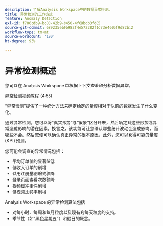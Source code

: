 ```yaml
---
description: 了解Analysis Workspace中的数据异常检测。
title: 异常检测的工作方式
feature: Anomaly Detection
exl-id: f706cdb9-bc80-42b9-9450-4f68bdb3fd85
source-git-commit: 689235eb0b982f4e572282f1c73e4606f9d82b12
workflow-type: tm+mt
source-wordcount: '180'
ht-degree: 93%

---
```


# 异常检测概述

您可以在 Analysis Workspace 中根据上下文查看和分析数据异常。

[异常检测视频教程](https://experienceleague.adobe.com/docs/analytics-learn/tutorials/data-science/anomaly-detection-in-analysis-workspace.html) (4:53)

“异常检测”提供了一种统计方法来确定给定的量度相对于以前的数据发生了什么变化。

通过异常检测，您可以将“真实形势”与“假象”区分开来，然后确定对这些形势或异常造成影响的潜在因素。换言之，该功能可让您确认哪些统计波动会造成影响，而哪些不会。然后您便可以确认真正异常的根本原因。此外，您可以获得可靠的量度 (KPI) 预测。

您可能会调查的异常情况包括：

* 平均订单值的显著降低
* 低收入订单的剧增
* 试用注册量剧增或骤降
* 登录页面查看次数骤降
* 视频缓冲事件剧增
* 低视频比特率剧增

Analysis Workspace 的异常检测算法包括

* 对每小时、每周和每月粒度以及现有的每天粒度的支持。
* 季节性（如“黑色星期五”）和假日的概念。
